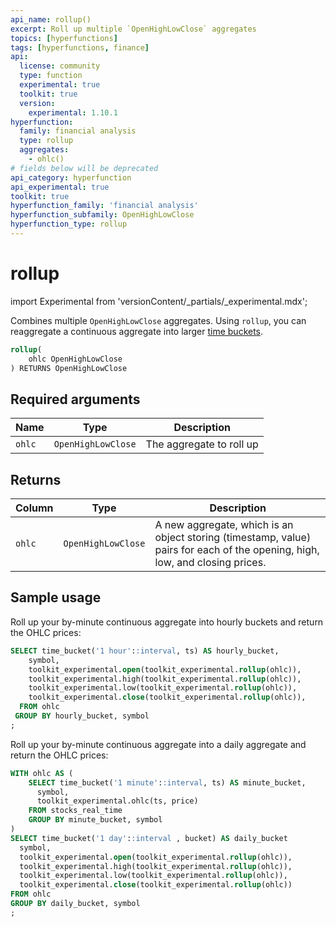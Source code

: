 ```yaml
---
api_name: rollup()
excerpt: Roll up multiple `OpenHighLowClose` aggregates
topics: [hyperfunctions]
tags: [hyperfunctions, finance]
api:
  license: community
  type: function
  experimental: true
  toolkit: true
  version:
    experimental: 1.10.1
hyperfunction:
  family: financial analysis
  type: rollup
  aggregates:
    - ohlc()
# fields below will be deprecated
api_category: hyperfunction
api_experimental: true
toolkit: true
hyperfunction_family: 'financial analysis'
hyperfunction_subfamily: OpenHighLowClose
hyperfunction_type: rollup
---
```


# rollup <tag type="toolkit" content="Toolkit" /><tag type="experimental-toolkit" content="Experimental" />

import Experimental from 'versionContent/_partials/_experimental.mdx';

Combines multiple `OpenHighLowClose` aggregates. Using `rollup`, you can
reaggregate a continuous aggregate into larger [time buckets][time_bucket].

```sql
rollup(
    ohlc OpenHighLowClose
) RETURNS OpenHighLowClose
```

<Experimental />

## Required arguments

|Name|Type|Description|
|-|-|-|
|`ohlc`|`OpenHighLowClose`|The aggregate to roll up|

## Returns

|Column|Type|Description|
|-|-|-|
|`ohlc`|`OpenHighLowClose`|A new aggregate, which is an object storing (timestamp, value) pairs for each of the opening, high, low, and closing prices.|

## Sample usage

Roll up your by-minute continuous aggregate into hourly buckets and return the OHLC prices:

```sql
SELECT time_bucket('1 hour'::interval, ts) AS hourly_bucket,
    symbol,
    toolkit_experimental.open(toolkit_experimental.rollup(ohlc)),
    toolkit_experimental.high(toolkit_experimental.rollup(ohlc)),
    toolkit_experimental.low(toolkit_experimental.rollup(ohlc)),
    toolkit_experimental.close(toolkit_experimental.rollup(ohlc)),
  FROM ohlc
 GROUP BY hourly_bucket, symbol
;
```

Roll up your by-minute continuous aggregate into a daily aggregate and return the OHLC prices:

```sql
WITH ohlc AS (
    SELECT time_bucket('1 minute'::interval, ts) AS minute_bucket,
      symbol,
      toolkit_experimental.ohlc(ts, price)
    FROM stocks_real_time
    GROUP BY minute_bucket, symbol
)
SELECT time_bucket('1 day'::interval , bucket) AS daily_bucket
  symbol,
  toolkit_experimental.open(toolkit_experimental.rollup(ohlc)),
  toolkit_experimental.high(toolkit_experimental.rollup(ohlc)),
  toolkit_experimental.low(toolkit_experimental.rollup(ohlc)),
  toolkit_experimental.close(toolkit_experimental.rollup(ohlc))
FROM ohlc
GROUP BY daily_bucket, symbol
;
```

[time_bucket]: /api/:currentVersion:/hyperfunctions/time_bucket/

